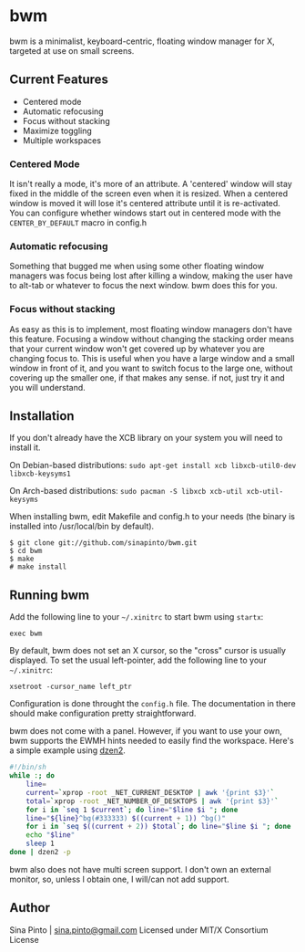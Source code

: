 bwm
===
bwm is a minimalist, keyboard-centric, floating window manager for X, targeted at use on small screens.

Current Features
----------------
* Centered mode
* Automatic refocusing
* Focus without stacking
* Maximize toggling
* Multiple workspaces

### Centered Mode
It isn't really a mode, it's more of an attribute.  A 'centered' window will stay fixed in the middle of the screen even when it is resized.  When a centered window is moved it will lose it's centered attribute until it is re-activated.  You can configure whether windows start out in centered mode with the `CENTER_BY_DEFAULT` macro in config.h

### Automatic refocusing
Something that bugged me when using some other floating window managers was focus being lost after killing a window, making the user have to alt-tab or whatever to focus the next window. bwm does this for you.

### Focus without stacking
As easy as this is to implement, most floating window managers don't have this feature.  Focusing a window without changing the stacking order means that your current window won't get covered up by whatever you are changing focus to.  This is useful when you have a large window and a small window in front of it, and you want to switch focus to the large one, without covering up the smaller one, if that makes any sense.  if not, just try it and you will understand.

Installation
------------
If you don't already have the XCB library on your system you will need to install it.

On Debian-based distributions:
`sudo apt-get install xcb libxcb-util0-dev libxcb-keysyms1`

On Arch-based distributions:
`sudo pacman -S libxcb xcb-util xcb-util-keysyms`

When installing bwm, edit Makefile and config.h to your needs (the binary is installed into /usr/local/bin by default).

    $ git clone git://github.com/sinapinto/bwm.git
    $ cd bwm
    $ make
    # make install

Running bwm
-----------
Add the following line to your `~/.xinitrc` to start bwm using `startx`:

    exec bwm

By default, bwm does not set an X cursor, so the "cross" cursor is usually displayed.
To set the usual left-pointer, add the following line to your `~/.xinitrc`:

    xsetroot -cursor_name left_ptr

Configuration is done throught the `config.h` file. The documentation in there should make configuration pretty straightforward.

bwm does not come with a panel.  However, if you want to use your own, bwm supports the EWMH hints needed to easily find the workspace. Here's a simple example using [dzen2](http://github.com/robm/dzen).

```sh
#!/bin/sh
while :; do
    line=
    current=`xprop -root _NET_CURRENT_DESKTOP | awk '{print $3}'`
    total=`xprop -root _NET_NUMBER_OF_DESKTOPS | awk '{print $3}'`
    for i in `seq 1 $current`; do line="$line $i "; done
    line="${line}^bg(#333333) $((current + 1)) ^bg()"
    for i in `seq $((current + 2)) $total`; do line="$line $i "; done
    echo "$line"
    sleep 1
done | dzen2 -p
```

bwm also does not have multi screen support.  I don't own an external monitor, so, unless I obtain one, I will/can not add support.

Author
------
Sina Pinto | sina.pinto@gmail.com
Licensed under MIT/X Consortium License
